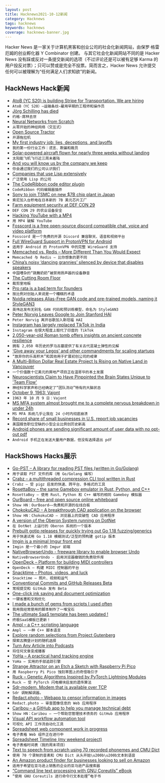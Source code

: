 ```yaml
---
layout: post
title: Hacknews2021-10-12新闻
category: Hacknews
tags: hacknews
keywords: hacknews
coverage: hacknews-banner.jpg
---
```


Hacker News 是一家关于计算机黑客和创业公司的社会化新闻网站，由保罗·格雷厄姆的创业孵化器 Y Combinator 创建。
与其它社会化新闻网站不同的是 Hacker News 没有踩或反对一条提交新闻的选项（不过评论还是可以被有足够 Karma 的用户投反对票）；只可以赞或是完全不投票。简而言之，Hacker News 允许提交任何可以被理解为“任何满足人们求知欲”的新闻。

## HackNews Hack新闻


- [AtoB (YC S20) is building Stripe for Transportation. We are hiring](https://careers.atob.com/)
- `AtoB（YC S20）–运输条纹–雇用早期的工程师和操作员`
- [Jörg Schilling has died](https://minnie.tuhs.org/pipermail/tuhs/2021-October/024523.html)
- `约格·席林去世`
- [Neural Networks from Scratch](https://aegeorge42.github.io/)
- `从零开始的神经网络（交互式）`
- [Open Source Tractor](https://opensourceecology.dozuki.com/c/LifeTrac)
- `开源拖拉机`
- [My first industry job: lies, deceptions, and layoffs](https://jeremyaboyd.com/post/my-first-industry-job)
- `我的第一份行业工作：谎言、欺骗和裁员`
- [Solar-powered aircraft flown for nearly three weeks without landing](https://eandt.theiet.org/content/articles/2021/10/solar-powered-aircraft-flown-for-nearly-three-weeks-without-landing/)
- `太阳能飞机飞行近三周未着陆`
- [And you will know us by the company we keep](https://www.eugenewei.com/blog/2021/9/29/and-you-will-know-us-by-the-company-we-keep)
- `你会通过我们的公司认识我们`
- [Companies that use Lisp extensively](https://github.com/azzamsa/awesome-lisp-companies)
- `广泛使用 Lisp 的公司`
- [The CodeRibbon code editor plugin](https://utk-se.github.io/CodeRibbon/)
- `CodeRibbon 代码编辑器插件`
- [Sony to join TSMC on new $7B chip plant in Japan](https://asia.nikkei.com/Business/Tech/Semiconductors/Sony-to-join-TSMC-on-new-7bn-chip-plant-in-Japan)
- `索尼加入台积电在日本新的 7B 美元芯片工厂`
- [Farm equipment security at DEF CON 29](https://www.kaspersky.com/blog/hacking-agriculture-defcon29/42402/)
- `DEF CON 29 的农业设备安全`
- [Hacking YouTube with a MP4](https://realkeyboardwarrior.github.io/security/2021/10/11/hacking-youtube.html)
- `用 MP4 破解 YouTube`
- [Fosscord is a free open-source discord compatible chat, voice and video platform](https://github.com/fosscord/fosscord)
- `Fosscord 是一个免费的开源 Discord 兼容聊天、语音和视频平台`
- [Full WireGuard Support in ProtonVPN for Android](https://github.com/ProtonVPN/android-app/releases/tag/2.9.0.28)
- `适用于 Android 的 ProtonVPN 中的完整 WireGuard 支持`
- [Memcached vs. Redis – More Different Than You Would Expect](https://engineering.kablamo.com.au/posts/2021/memcached-vs-redis-whats-the-difference/)
- `Memcached 与 Redis – 比你想象的更不同`
- [China’s noisy ‘dancing grannies’ silenced by device that disables speakers](https://www.theguardian.com/world/2021/oct/08/chinas-noisy-dancing-grannies-silenced-by-device-that-disables-speakers)
- `中国嘈杂的“跳舞奶奶”被禁用扬声器的设备静音`
- [The Cutting Room Floor](https://tcrf.net/The_Cutting_Room_Floor)
- `裁剪室地板`
- [Pro rata is a bad term for founders](https://blog.aaronkharris.com/pro-rata-is-a-bad-term)
- `按比例对创始人来说是一个糟糕的术语`
- [Nvidia releases Alias-Free GAN code and pre-trained models, naming it StyleGAN3](https://github.com/NVlabs/stylegan3)
- `英伟达发布无别名 GAN 代码和预训练模型，命名为 StyleGAN3`
- [Peter Norvig Leaves Google to Join Stanford HAI](https://hai.stanford.edu/news/peter-norvig-todays-most-pressing-questions-ai-are-human-centered)
- `Peter Norvig 离开谷歌加入斯坦福 HAI`
- [Instagram has largely replaced TikTok in India](https://restofworld.org/2021/instagram-and-class-in-india/)
- `Instagram 在很大程度上取代了印度的 TikTok`
- [2,050-year-old Roman tomb offers insights on ancient concrete resilience](https://news.mit.edu/2021/roman-tomb-offers-insights-ancient-concrete-resilience-1008)
- `拥有 2,050 年历史的罗马古墓提供了有关古代混凝土弹性的见解`
- [‘Give away your Legos’ and other commandments for scaling startups](https://review.firstround.com/give-away-your-legos-and-other-commandments-for-scaling-startups)
- `“放弃你的乐高积木”和其他用于扩展初创公司的戒律`
- [A Multi-Billion Dollar Real Estate Project Is Rising on Native Land in Vancouver](https://www.architecturaldigest.com/story/vancouver-real-estate-native-reserve-land)
- `一个价值数十亿美元的房地产项目正在温哥华的本土发展`
- [Neuroscientists Claim to Have Pinpointed the Brain States Unique to 'Team Flow'](https://www.sciencealert.com/neuroscientists-claim-to-have-pinpointed-the-brain-states-unique-to-team-flow)
- `神经科学家声称已经确定了“团队流动”特有的大脑状态`
- [October 9, 1963: Vajont](https://blogs.scientificamerican.com/history-of-geology/october-9-1963-vajont/)
- `1963 年 10 月 9 日：Vajont`
- [MS MFA system almost brought me to a complete nervous breakdown in under 24h](https://kgizdov.medium.com/the-efficiency-of-microsoft-e50ea81f69f5)
- `MS MFA 系统几乎让我在 24 小时内彻底崩溃`
- [Record share of small businesses in U.S. report job vacancies](https://www.ocregister.com/2021/10/08/record-share-of-small-businesses-in-u-s-report-job-vacancies/)
- `美国报告职位空缺的小型企业比例创历史新高`
- [Android phones are sending significant amount of user data with no opt-out pdf](https://www.scss.tcd.ie/Doug.Leith/Android_privacy_report.pdf)
- `Android 手机正在发送大量用户数据，但没有选择退出 pdf`


## HackShows Hacks展示

- [ Go-PST – A library for reading PST files (written in Go/Golang)](https://github.com/mooijtech/go-pst)
- `用于读取 PST 文件的库（用 Go/Golang 编写）`
- [ Crabz – a multithreaded compression CLI tool written in Rust](https://github.com/sstadick/crabz)
- `Crabz – 受 pigz 启发的快速、跨平台、多格式的工具`
- [ RosettaBoy – the same Gameboy emulator in Rust, Python, and C++](https://github.com/shish/rosettaboy)
- `RosettaBoy – 使用 Rust、Python 和 C++ 编写的相同 Gameboy 模拟器`
- [ OurBoard – free and open source online whiteboard](https://www.ourboard.io/)
- `Show HN：OurBoard——免费和开源的在线白板`
- [ ChokokuCAD – A breakthrough CAD application on the browser](https://github.com/itta611/ChokokuCAD/blob/main/README.md)
- `Show HN：ChokokuCAD – 浏览器上的突破性 CAD 应用程序`
- [ A version of the Oberon System running on DotNet](http://software.rochus-keller.ch/OberonSystem_SDL_CLI_Assemblies.zip)
- `在 DotNet 上运行的 Oberon 系统的一个版本`
- [ Prebuilt gotip releases for quickly trying out Go 1.18 fuzzing/generics](https://github.com/clean8s/gotip-built)
- `用于快速试用 Go 1.18 模糊测试/泛型的预构建 gotip 版本`
- [ Imgin is a minimal Imgur front end](https://imgin.voidnet.tech/)
- `Imgin 是一个最小的 Imgur 前端`
- [ NativeBrowserUndo - freeware library to enable browser Undo](https://hypervariety.com/NativeBrowserUndo/NativeBrowserUndo.html)
- `NativeBrowserUndo - 启用浏览器撤销的免费软件库`
- [ OpenDeck – Platform for building MIDI controllers](https://github.com/shanteacontrols/OpenDeck)
- `OpenDeck – 构建 MIDI 控制器的平台`
- [ Snacktime – Photos, videos, and luck](https://www.snacktime.com)
- `Snacktime – 照片、视频和运气`
- [ Conventional Commits and GitHub Releases Beta](https://github.com/bcoe/conventional-release-labels)
- `常规提交和 GitHub 发布 Beta`
- [ One-click ink saving and document optimization](https://www.halftoner.com/)
- `一键省墨和文档优化`
- [ I made a bunch of gems from scripts I used often](https://github.com/dorianmariefr/gem)
- `我用我经常使用的脚本制作了一堆宝石`
- [ The ultimate SaaS template has been updated !](https://github.com/gmpetrov/ultimate-saas-ts/tree/firebase-authentication)
- `终极SaaS模板已更新！`
- [ Ampl – a C++ scripting language](https://github.com/codr7/ampl)
- `Ampl – 一种 C++ 脚本语言`
- [ Explore random selections from Project Gutenberg](https://www.locserendipity.com/Gutenberg.html)
- `探索古腾堡计划的随机选择`
- [ Turn Any Article into Podcasts](https://podrest-9d21d.web.app/)
- `将任何文章变成播客`
- [ YoHa – A practical hand tracking engine](https://handtracking.io)
- `YoHa – 实用的手部追踪引擎`
- [ Strange Attractor on an Etch a Sketch with Raspberry Pi Pico](https://www.youtube.com/watch?v=_2FIVBfSSDg)
- `用 Raspberry Pi Pico 蚀刻草图上的奇怪吸引子`
- [ Ruck – Genetic Algorithms Inspired by PyTorch Lightning Modules](https://github.com/nmichlo/ruck)
- `Ruck – 受 PyTorch 闪电模块启发的遗传算法`
- [ Sdr-modem. Modem that is available over TCP](https://github.com/dernasherbrezon/sdr-modem)
- `Sdr 调制解调器。`
- [ Redact.photo – Webapp to censor information in images](https://redact.photo)
- `Redact.photo – 审查图像信息的 Web 应用程序`
- [ Caribou – a GitHub app to help you manage technical debt](https://www.hellocaribou.com)
- `Show HN：Caribou – 一个帮助您管理技术债务的 GitHub 应用程序`
- [ Visual API workflow automation tool](https://www.workload.co/)
- `可视化 API 工作流自动化工具`
- [ Spreadsheet web component work in progress](https://i5ik.github.io/_____/cellophane/)
- `电子表格 Web 组件正在进行中`
- [ Spreadsheet Timeline (my weekend project)](https://spreadsheettimeline.com/)
- `电子表格时间表（我的周末项目）`
- [ Text to speech from scratch using 70 recorded phonemes and CMU Dict](https://locserendipity.com/sim/voice.html)
- `使用 70 个录制的音素和 CMU Dict 从头开始\u200b\u200b文本到语音`
- [ An Amazon product finder for businesses looking to sell on Amazon](https://github.com/aarmora/jordan-scrapes-amazon-for-products-to-sell)
- `适用于希望在亚马逊上销售的企业的亚马逊产品搜索器`
- [ “Command line text processing with GNU Coreutils” eBook](https://learnbyexample.github.io/cli_text_processing_coreutils/introduction.html)
- `“使用 GNU Coreutils 进行命令行文本处理”电子书`

